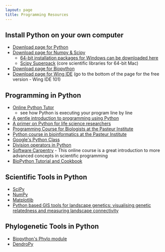 ```yaml
---
layout: page
title: Programming Resources
---
```


## Install Python on your own computer

-   [Download page for Python](http://www.python.org/download/)
-   [Download page for Numpy
    & Scipy](http://new.scipy.org/download.html)
    -   [64-bit installation packages for Windows can be downloaded
        here](http://www.lfd.uci.edu/~gohlke/pythonlibs/)
    -   [Scipy Superpack](http://fonnesbeck.github.com/ScipySuperpack/)
        (core scientific libraries for 64-bit Mac)
-   [Download page for Biopython](http://biopython.org/wiki/Download)
-   [Download page for Wing
    IDE](http://wingide.com/downloads/wingide-101/) (go to the bottom of
    the page for the free version - Wing IDE 101)

## Programming in Python

-   [Online Python Tutor](http://people.csail.mit.edu/pgbovine/python/)
    - see how Python is executing your program line by line 
-   [A gentle introduction to programming using
    Python](http://ocw.mit.edu/courses/electrical-engineering-and-computer-science/6-189-a-gentle-introduction-to-programming-using-python-january-iap-2008/)
-   [A primer on Python for life science
    researchers](http://www.ploscompbiol.org/article/info:doi/10.1371/journal.pcbi.0030199)
-   [Programming Course for Biologists at the Pasteur
    Institute](http://www.pasteur.fr/formation/infobio/python/)
-   [Python course in bioinformatics at the Pasteur
    Institute](http://www.pasteur.fr/recherche/unites/sis/formation/python/index.html) 
-   [Google's Python
    Class](http://code.google.com/edu/languages/google-python-class/)
-   [Division operators in
    Python](http://www.linuxtopia.org/online_books/programming_books/python_programming/python_ch05s06.html)
-   [Software Carpentry](http://software-carpentry.org) - This online
    course is a great introduction to more advanced concepts in
    scientific programming
-   [BioPython Tutorial and
    Cookbook](http://www.biopython.org/DIST/docs/tutorial/Tutorial.html)

[](http://www.pasteur.fr/formation/infobio/python/)

[](http://code.google.com/edu/languages/google-python-class/)

## Scientific Tools in Python

-   [SciPy](http://www.scipy.org/)
-   [NumPy](http://numpy.scipy.org/)
-   [Matplotlib](http://matplotlib.sourceforge.net/)
-   [Python based GIS tools for landscape genetics: visualising genetic
    relatedness and measuring landscape
    connectivity](http://www3.interscience.wiley.com/journal/123579635/abstract?CRETRY=1&SRETRY=0)

## Phylogenetic Tools in Python

-   [Biopython's Phylo module](http://www.biopython.org/wiki/Phylo)
-   [DendroPy](http://packages.python.org/DendroPy/index.html)
